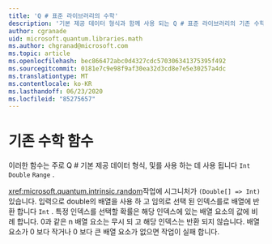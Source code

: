 ```yaml
---
title: 'Q # 표준 라이브러리의 수학'
description: '기본 제공 데이터 형식과 함께 사용 되는 Q # 표준 라이브러리의 기존 수학 함수에 대해 알아봅니다.'
author: cgranade
uid: microsoft.quantum.libraries.math
ms.author: chgranad@microsoft.com
ms.topic: article
ms.openlocfilehash: bec866472abc0d4327cdc570306341375395f492
ms.sourcegitcommit: 0181e7c9e98f9af30ea32d3cd8e7e5e30257a4dc
ms.translationtype: MT
ms.contentlocale: ko-KR
ms.lasthandoff: 06/23/2020
ms.locfileid: "85275657"
---
```

# <a name="classical-mathematical-functions"></a>기존 수학 함수 #

이러한 함수는 주로 Q # 기본 제공 데이터 형식, 및를 사용 하는 데 사용 됩니다 `Int` `Double` `Range` .

<xref:microsoft.quantum.intrinsic.random>작업에 시그니처가 `(Double[] => Int)` 있습니다.
입력으로 double의 배열을 사용 하 고 임의로 선택 된 인덱스를로 배열에 반환 합니다 `Int` .
특정 인덱스를 선택할 확률은 해당 인덱스에 있는 배열 요소의 값에 비례 합니다. 0과 같은 n 배열 요소는 무시 되 고 해당 인덱스는 반환 되지 않습니다.
배열 요소가 0 보다 작거나 0 보다 큰 배열 요소가 없으면 작업이 실패 합니다.
